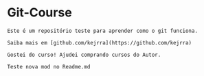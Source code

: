# Git-Course

	Este é um repositório teste para aprender como o git funciona.

	Saiba mais em [github.com/kejrra](https://github.com/kejrra)

	Gostei do curso! Ajudei comprando cursos do Autor.

	Teste nova mod no Readme.md
	